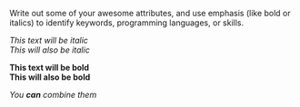 Write out some of your awesome attributes, and use emphasis (like bold or italics) to identify keywords, programming languages, or skills. 

*This text will be italic*  
_This will also be italic_

**This text will be bold**  
__This will also be bold__

_You **can** combine them_
